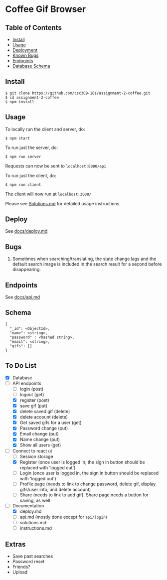 # Coffee Gif Browser

## Table of Contents
- [Install](#install)
- [Usage](#usage)
- [Deployment](#deploy)
- [Known Bugs](#bugs)
- [Endpoints](#endpoints)
- [Database Schema](#schema)

## Install

```
$ git clone https://github.com/csc309-18s/assignment-2-coffee.git
$ cd assignment-2-coffee
$ npm install
```

## Usage

To locally run the client and server, do:
```
$ npm start
```

To run just the server, do:

```
$ npm run server
```
Requests can now be sent to `localhost:8080/api`

To run just the client, do:

```
$ npm run client
```
The client will now run at `localhost:3000/`

Please see [Solutions.md](/Solutions.md) for detailed usage instructions.

## Deploy

See [docs/deploy.md](/docs/deploy.md)


## Bugs

1. Sometimes when searching/translating, the state change lags and the default search image
is included in the search result for a second before disappearing.

## Endpoints

See [docs/api.md](/docs/api.md)

## Schema

```
{
  "_id": <ObjectId>,
  "name": <string>,
  "password" : <hashed string>,
  "email": <string>,
  "gifs": []
}
```

## To Do List
- [x] Database  
- [ ] API endpoints  
    - [ ] login (post)  
    - [ ] logout (get)  
    - [x] register (post)  
    - [x] save gif (put)  
    - [x] delete saved gif (delete)  
    - [x] delete account (delete)  
    - [x] Get saved gifs for a user (get)
    - [x] Password change (put)
    - [x] Email change (put)
    - [x] Name change (put)
    - [x] Show all users (get)
- [ ] Connect to react ui
  - [ ] Session storage
  - [x] Register (once user is logged in, the sign in button should be replaced with 'logged out')
  - [ ] Login (once user is logged in, the sign in button should be replaced with 'logged out')
  - [ ] Profile page (needs to link to change password, delete gif, display gifs/user info, and delete account)
  - [ ] Share (needs to link to add gif). Share page needs a button for saving, as well
- [ ] Documentation
  - [x] deploy.md
  - [ ] api.md (mostly done except for `api/login`)
  - [ ] solutions.md
  - [ ] instructions.md

## Extras

- Save past searches
- Password reset
- Friends?
- Upload
